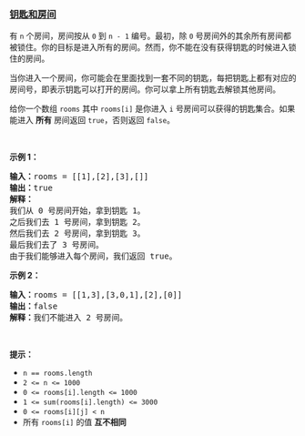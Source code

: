 ### [钥匙和房间](https://leetcode-cn.com/problems/keys-and-rooms)

<p>有 <code>n</code> 个房间，房间按从 <code>0</code> 到 <code>n - 1</code> 编号。最初，除 <code>0</code> 号房间外的其余所有房间都被锁住。你的目标是进入所有的房间。然而，你不能在没有获得钥匙的时候进入锁住的房间。</p>

<p>当你进入一个房间，你可能会在里面找到一套不同的钥匙，每把钥匙上都有对应的房间号，即表示钥匙可以打开的房间。你可以拿上所有钥匙去解锁其他房间。</p>

<p>给你一个数组 <code>rooms</code> 其中 <code>rooms[i]</code> 是你进入 <code>i</code> 号房间可以获得的钥匙集合。如果能进入 <strong>所有</strong> 房间返回 <code>true</code>，否则返回 <code>false</code>。</p>

<p>&nbsp;</p>

<ol>
</ol>

<p><strong>示例 1：</strong></p>

<pre>
<strong>输入：</strong>rooms = [[1],[2],[3],[]]
<strong>输出：</strong>true
<strong>解释：</strong>
我们从 0 号房间开始，拿到钥匙 1。
之后我们去 1 号房间，拿到钥匙 2。
然后我们去 2 号房间，拿到钥匙 3。
最后我们去了 3 号房间。
由于我们能够进入每个房间，我们返回 true。
</pre>

<p><strong>示例 2：</strong></p>

<pre>
<strong>输入：</strong>rooms = [[1,3],[3,0,1],[2],[0]]
<strong>输出：</strong>false
<strong>解释：</strong>我们不能进入 2 号房间。
</pre>

<p>&nbsp;</p>

<p><strong>提示：</strong></p>

<ul>
	<li><code>n == rooms.length</code></li>
	<li><code>2 &lt;= n &lt;= 1000</code></li>
	<li><code>0 &lt;= rooms[i].length &lt;= 1000</code></li>
	<li><code>1 &lt;= sum(rooms[i].length) &lt;= 3000</code></li>
	<li><code>0 &lt;= rooms[i][j] &lt; n</code></li>
	<li>所有 <code>rooms[i]</code> 的值 <strong>互不相同</strong></li>
</ul>
